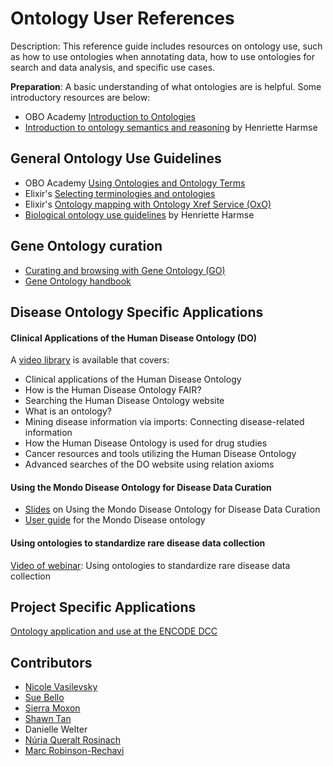 # Ontology User References

Description: This reference guide includes resources on ontology use, such as how to use ontologies when annotating data, how to use ontologies for search and data analysis, and specific use cases.

**Preparation**: A basic understanding of what ontologies are is helpful. Some introductory resources are below:

- OBO Academy [Introduction to Ontologies](../explanation/intro-to-ontologies.md)
- [Introduction to ontology semantics and reasoning](https://henrietteharmse.com/2023/02/17/introduction-to-ontology-semantics-and-reasoning/) by Henriette Harmse

## General Ontology Use Guidelines

- OBO Academy [Using Ontologies and Ontology Terms](../lesson/ontology-term-use.md)
- Elixir's [Selecting terminologies and ontologies](https://faircookbook.elixir-europe.org/content/recipes/interoperability/selecting-ontologies.html)
- Elixir's [Ontology mapping with Ontology Xref Service (OxO)](https://faircookbook.elixir-europe.org/content/recipes/interoperability/ontology-alignment-oxo.html)
- [Biological ontology use guidelines](https://henrietteharmse.com/2022/02/02/biological-ontology-use-guidelines/) by Henriette Harmse

## Gene Ontology curation

- [Curating and browsing with Gene Ontology (GO)](http://geneontology.org/)
- [Gene Ontology handbook](https://link.springer.com/book/10.1007/978-1-4939-3743-1)

## Disease Ontology Specific Applications

#### Clinical Applications of the Human Disease Ontology (DO)

A [video library](https://www.youtube.com/playlist?list=PLYM0tkKvhlX6smyZ4R_OKbi-Mn0_WDjeq) is available that covers:
- Clinical applications of the Human Disease Ontology
- How is the Human Disease Ontology FAIR?
- Searching the Human Disease Ontology website
- What is an ontology?
- Mining disease information via imports: Connecting disease-related information
- How the Human Disease Ontology is used for drug studies
- Cancer resources and tools utilizing the Human Disease Ontology
- Advanced searches of the DO website using relation axioms

#### Using the Mondo Disease Ontology for Disease Data Curation

- [Slides](https://docs.google.com/presentation/d/1lRnASIv9zmrnmqJvCFRwnpYRPCL8tI4ImCmAXbQIJUc/edit) on Using the Mondo Disease Ontology for Disease Data Curation
- [User guide](https://mondo.readthedocs.io/en/latest/editors-guide/using-mondo-for-curation/) for the Mondo Disease ontology

#### Using ontologies to standardize rare disease data collection 

[Video of webinar](https://www.youtube.com/watch?v=vinZvwXqd_k): Using ontologies to standardize rare disease data collection

## Project Specific Applications

[Ontology application and use at the ENCODE DCC](https://www.ncbi.nlm.nih.gov/pmc/articles/PMC4360730/)

## Contributors
- [Nicole Vasilevsky](https://orcid.org/0000-0001-5208-3432)
- [Sue Bello](https://orcid.org/0000-0003-4606-0597)
- [Sierra Moxon](https://orcid.org/0000-0002-8719-7760)
- [Shawn Tan](https://orcid.org/0000-0001-7258-9596)
- Danielle Welter
- [Núria Queralt Rosinach](https://orcid.org/0000-0003-0169-8159)
- [Marc Robinson-Rechavi](https://orcid.org/0000-0002-3437-3329)
 
